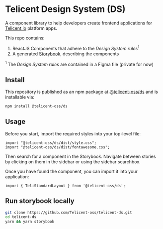 # Telicent Design System (DS)

A component library to help developers create frontend applications for [Telicent.io](https://telicent.io/) platform apps.

This repo contains:
1. ReactJS Components that adhere to the  _Design System rules_<sup>1</sup>
2. A generated [Storybook](https://telicent-oss.github.io/telicent-ds), describing the components

<sup>1</sup> The _Design System rules_ are contained in a Figma file (private for now)

## Install

This repository is published as an npm package at [@telicent-oss/ds](https://www.npmjs.com/package/@telicent-oss/ds) and is installable via:

```sh
npm install @telicent-oss/ds
```

## Usage

Before you start, import the required styles into your top-level file:
```tsx
import "@telicent-oss/ds/dist/style.css";
import "@telicent-oss/ds/dist/fontawesome.css";
```

Then search for a component in the Storybook. Navigate between stories by clicking on them in the sidebar or using the sidebar searchbox.

Once you have found the component, you can import it into your application:

```tsx
import { TeliStandardLayout } from '@telicent-oss/ds';
```

## Run storybook locally

```sh
git clone https://github.com/Telicent-oss/telicent-ds.git
cd telicent-ds
yarn && yarn storybook
```
